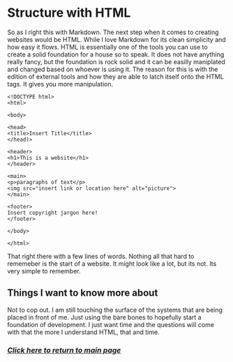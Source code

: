 # Structure with HTML

So as I right this with Markdown. The next step when it comes to creating websites would be HTML. While I love Markdown for its clean simplicity and how easy it flows. HTML is essentially one of the tools you can use to create a solid foundation for a house so to speak. It does not have anything really fancy, but the foundation is rock solid and it can be easilly maniplated and changed based on whoever is using it. The reason for this is with the edition of external tools and how they are able to latch itself onto the HTML tags. It gives you more manipulation.



    <!DOCTYPE html>
    <html>

    <body>

    <head>
    <title>Insert Title</title>
    </head)>

    <header>
    <h1>This is a website</h1>
    </header>

    <main>
    <p>paragraphs of text</p>
    <img src="insert link or location here" alt="picture">
    </main>

    <footer>
    Insert copyright jargon here!
    </footer>

    </body>

    </html>


That right there with a few lines of words. Nothing all that hard to rememeber is the start of a website. It might look like a lot, but its not. Its very simple to remember.

## Things I want to know more about

Not to cop out. I am still touching the surface of the systems that are being placed in front of me. Just using the bare bones to hopefully start a foundation of development. I just want time and the questions will come with that the more I understand HTML, that and time.

### [*Click here to return to main page*](../README.md)
